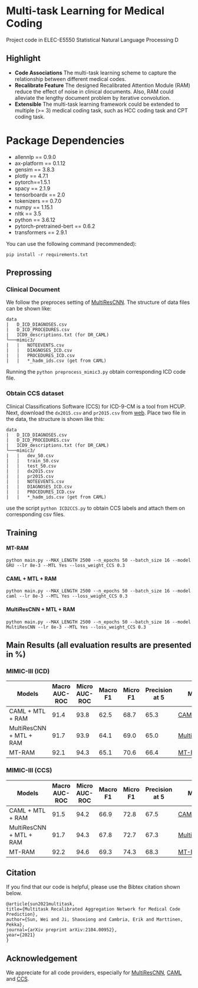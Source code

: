 # Multi-task Learning for Medical Coding
Project code in ELEC-E5550 Statistical Natural Language Processing D
## Highlight

- **Code Associations** The multi-task learning scheme to capture the relationship between different medical codes. 
- **Recalibrate Feature** The designed Recalibrated Attention Module (RAM) reduce the effect of noise in clinical documents. Also, RAM could alleviate the lengthy document problem by iterative convolution. 
- **Extensible** The multi-task learning framework could be extended to multiple (>= 3) medical coding task, such as HCC coding task and CPT coding task. 

# Package Dependencies

* allennlp == 0.9.0
* ax-platform == 0.1.12
* gensim == 3.8.3
* plotly == 4.7.1
* pytorch==1.5.1
* spacy == 2.1.9
* tensorboardx == 2.0
* tokenizers == 0.7.0
* numpy == 1.15.1
* nltk == 3.5
* python == 3.6.12
* pytorch-pretrained-bert == 0.6.2
* transformers == 2.9.1

You can use the following command (recommended):
~~~
pip install -r requirements.txt
~~~

## Preprossing 

### Clinical Document

We follow the preproces setting of [MultiResCNN](https://github.com/foxlf823/Multi-Filter-Residual-Convolutional-Neural-Network). The structure of data files can be shown like:
```
data
|   D_ICD_DIAGNOSES.csv
|   D_ICD_PROCEDURES.csv
|   ICD9_descriptions.txt (for DR_CAML)
└───mimic3/
|   |   NOTEEVENTS.csv
|   |   DIAGNOSES_ICD.csv
|   |   PROCEDURES_ICD.csv
|   |   *_hadm_ids.csv (get from CAML)
```
Running the ```python preprocess_mimic3.py``` obtain corresponding ICD code file.

### Obtain CCS dataset

Clinical Classifications Software (CCS) for ICD-9-CM is a tool from HCUP.
Next, download the ```dx2015.csv``` and ```pr2015.csv``` from [web](https://www.hcup-us.ahrq.gov/toolssoftware/ccs/Single_Level_CCS_2015.zip). Place two file in the data, the structure is shown like this:

```
data
|   D_ICD_DIAGNOSES.csv
|   D_ICD_PROCEDURES.csv
|   ICD9_descriptions.txt (for DR_CAML)
└───mimic3/
|   |   dev_50.csv
|   |   train_50.csv
|   |   test_50.csv
|   |   dx2015.csv
|   |   pr2015.csv
|   |   NOTEEVENTS.csv
|   |   DIAGNOSES_ICD.csv
|   |   PROCEDURES_ICD.csv
|   |   *_hadm_ids.csv (get from CAML)
```
use the script ```python ICD2CCS.py``` to obtain CCS labels and attach them on corresponding csv files.

## Training

#### MT-RAM
~~~
python main.py --MAX_LENGTH 2500 --n_epochs 50 --batch_size 16 --model GRU --lr 8e-3 --MTL Yes --loss_weight_CCS 0.3
~~~
#### CAML + MTL + RAM
~~~
python main.py --MAX_LENGTH 2500 --n_epochs 50 --batch_size 16 --model caml --lr 8e-3 --MTL Yes --loss_weight_CCS 0.3
~~~
#### MultiResCNN + MTL + RAM
~~~
python main.py --MAX_LENGTH 2500 --n_epochs 50 --batch_size 16 --model MultiResCNN --lr 8e-3 --MTL Yes --loss_weight_CCS 0.3
~~~

## Main Results (all evaluation results are presented in %)
### MIMIC-III (ICD)

| Models     |  Macro AUC-ROC |  Micro AUC-ROC | Macro F1 | Micro F1 |  Precision at 5 | Model |
|--------------|-----------|-----------|-----------|--------------|-----------------------|-----|
|CAML + MTL + RAM | 91.4 | 93.8 | 62.5 | 68.7 | 65.3 | [CAML](https://drive.google.com/file/d/1f2E3nJO9C9spFujQTWALpRZMFR0hkjxg/view?usp=sharing) |
|MultiResCNN + MTL + RAM | 91.7 | 93.9 | 64.1 | 69.0 | 65.0 | [MultiResCNN](https://drive.google.com/file/d/18JQ740kIX8zbd6lGIeS5HYUNqbaUJdzd/view?usp=sharing) |
|MT-RAM    | 92.1 | 94.3 | 65.1 | 70.6 | 66.4 | [MT-RAM](https://drive.google.com/file/d/1-8TMF0qt2IJhYQnnQC7oCXh8LCdd_-Me/view?usp=sharing) |

### MIMIC-III (CCS)

| Models     |  Macro AUC-ROC |  Micro AUC-ROC | Macro F1 | Micro F1 |  Precision at 5 |Model |
|--------------|-----------|-----------|-----------|--------------|-----------------------|-----|
|CAML + MTL + RAM | 91.5 | 94.2 |	66.9 | 72.8	| 67.5 |[CAML](https://drive.google.com/file/d/1f2E3nJO9C9spFujQTWALpRZMFR0hkjxg/view?usp=sharing) |
|MultiResCNN + MTL + RAM | 91.7	| 94.3 | 67.8 |	72.7 | 67.3 |[MultiResCNN](https://drive.google.com/file/d/18JQ740kIX8zbd6lGIeS5HYUNqbaUJdzd/view?usp=sharing) |
|MT-RAM    |92.2 | 94.6 |	69.3	| 74.3	| 68.3 |[MT-RAM](https://drive.google.com/file/d/1-8TMF0qt2IJhYQnnQC7oCXh8LCdd_-Me/view?usp=sharing) |

## Citation
If you find that our code is helpful, please use the Bibtex citation shown below.

    @article{sun2021multitask,
    title={Multitask Recalibrated Aggregation Network for Medical Code Prediction},
    author={Sun, Wei and Ji, Shaoxiong and Cambria, Erik and Marttinen, Pekka},
    journal={arXiv preprint arXiv:2104.00952},
    year={2021}
    }

## Acknowledgement
We appreciate for all code providers, especially for [MultiResCNN](https://github.com/foxlf823/Multi-Filter-Residual-Convolutional-Neural-Network), [CAML](https://github.com/jamesmullenbach/caml-mimic) and [CCS](https://www.hcup-us.ahrq.gov/toolssoftware/ccs/ccs.jsp).
